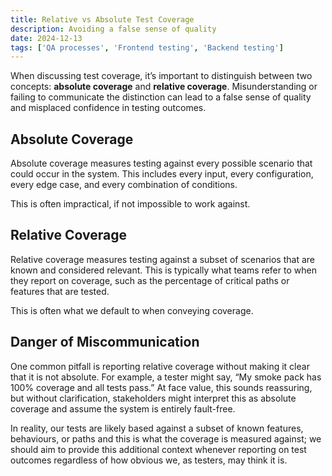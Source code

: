 ```yaml
---
title: Relative vs Absolute Test Coverage
description: Avoiding a false sense of quality
date: 2024-12-13
tags: ['QA processes', 'Frontend testing', 'Backend testing']
---
```


When discussing test coverage, it’s important to distinguish between two concepts: **absolute coverage** and **relative coverage**. Misunderstanding or failing to communicate the distinction can lead to a false sense of quality and misplaced confidence in testing outcomes.

## Absolute Coverage

Absolute coverage measures testing against every possible scenario that could occur in the system. This includes every input, every configuration, every edge case, and every combination of conditions.

This is often impractical, if not impossible to work against.

## Relative Coverage

Relative coverage measures testing against a subset of scenarios that are known and considered relevant. This is typically what teams refer to when they report on coverage, such as the percentage of critical paths or features that are tested.

This is often what we default to when conveying coverage.

## Danger of Miscommunication

One common pitfall is reporting relative coverage without making it clear that it is not absolute. For example, a tester might say, “My smoke pack has 100% coverage and all tests pass.” At face value, this sounds reassuring, but without clarification, stakeholders might interpret this as absolute coverage and assume the system is entirely fault-free.

In reality, our tests are likely based against a subset of known features, behaviours, or paths and this is what the coverage is measured against; we should aim to provide this additional context whenever reporting on test outcomes regardless of how obvious we, as testers, may think it is.
